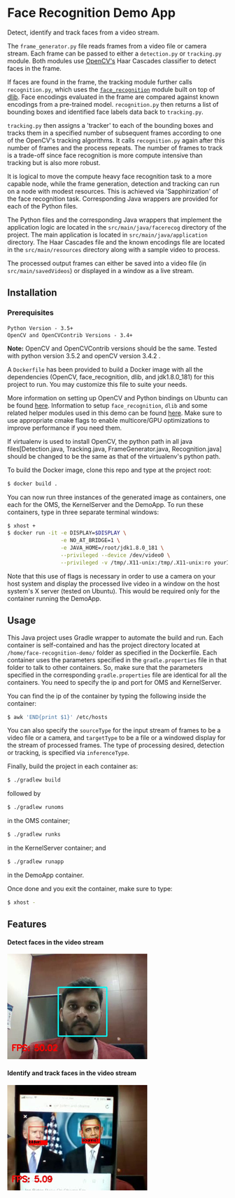# Face Recognition Demo App

Detect, identify and track faces from a video stream. 

The `frame_generator.py` file reads frames from a video file or camera stream. Each frame can be passed to either a 
`detection.py` or `tracking.py` module. Both modules use [OpenCV's](https://opencv.org) Haar Cascades classifier to 
detect faces in the frame. 

If faces are found in the frame, the tracking module further calls `recognition.py`, which uses the 
[`face_recognition`](https://github.com/ageitgey/face_recognition) module built on top of [dlib](http://dlib.net/).
Face encodings evaluated in the frame are compared against known encodings from a pre-trained model. `recognition.py` 
then returns a list of bounding boxes and identified face labels data back to `tracking.py`.

`tracking.py` then assigns a 'tracker' to each of the bounding boxes and tracks them in a specified number of 
subsequent frames according to one of the OpenCV's tracking algorithms. It calls `recognition.py` again after this 
number of frames and the process repeats. The number of frames to track is a trade-off since face recognition is more 
compute intensive than tracking but is also more robust.

It is logical to move the compute heavy face recognition task to a more capable node, while the frame generation, 
detection and tracking can run on a node with modest resources. This is achieved via 'Sapphirization' of the face 
recognition task. Corresponding Java wrappers are provided for each of the Python files.

The Python files and the corresponding Java wrappers that implement the application logic are located in the 
`src/main/java/facerecog` directory of the project. The main application is located in `src/main/java/application` 
directory. The Haar Cascades file and the known encodings file are located in the `src/main/resources` directory along 
with a sample video to process.

The processed output frames can either be saved into a video file (in `src/main/savedVideos`) 
or displayed in a window as a live stream.

## Installation

### Prerequisites

```
Python Version - 3.5+
OpenCV and OpenCVContrib Versions - 3.4+
```
**Note:** OpenCV and OpenCVContrib versions should be the same. Tested with python version 3.5.2 and openCV version 3.4.2 .

A `Dockerfile` has been provided to build a Docker image with all the dependencies (OpenCV, face_recognition, dlib, and
jdk1.8.0_181) for this project to run. You may customize this file to suite your needs.

More information on setting up OpenCV and Python bindings on Ubuntu can be found 
[here](https://www.pyimagesearch.com/2016/10/24/ubuntu-16-04-how-to-install-opencv/). Information to setup 
`face_recognition`, `dlib` and some related helper modules used in this demo can be found
[here](https://www.pyimagesearch.com/2018/06/18/face-recognition-with-opencv-python-and-deep-learning/). Make sure to 
use appropriate cmake flags to enable multicore/GPU optimizations to improve performance if you need them.

If virtualenv is used to install OpenCV, the python path in all java files[Detection.java, Tracking.java, FrameGenerator.java, Recognition.java] should be changed to be the same as that of the virtualenv's python path.

To build the Docker image, clone this repo and type at the project root:
```bash
$ docker build .
```

You can now run three instances of the generated image as containers, one each for the OMS, the KernelServer and the DemoApp. To
run these containers, type in three separate terminal windows:
```bash
$ xhost +
$ docker run -it -e DISPLAY=$DISPLAY \
                 -e NO_AT_BRIDGE=1 \
                 -e JAVA_HOME=/root/jdk1.8.0_181 \
                 --privileged --device /dev/video0 \
                 --privileged -v /tmp/.X11-unix:/tmp/.X11-unix:ro yourImageName /bin/bash
```
Note that this use of flags is necessary in order to use a camera on your host system and display the processed live 
video in a window on the host system's X server (tested on Ubuntu). This would be required only for the container 
running the DemoApp.

## Usage

This Java project uses Gradle wrapper to automate the build and run. Each container is self-contained and has the project
directory located at `/home/face-recognition-demo/` folder as specified in the Dockerfile. Each container uses the 
parameters specified in the `gradle.properties` file in that folder to talk to other containers. So, make sure that the
 parameters specified in the corresponding `gradle.properties` file are identical for all the containers. You need to 
 specify the ip and port for OMS and KernelServer.

You can find the ip of the container by typing the following inside the container:
```bash
$ awk 'END{print $1}' /etc/hosts
```

You can also specify the `sourceType` for the input stream of frames to be a video file or a camera, and `targetType` to 
be a file or a windowed display for the stream of processed frames. The type of processing desired, detection or 
tracking, is specified via `inferenceType`.

Finally, build the project in each container as:
```bash
$ ./gradlew build
```
followed by
```bash
$ ./gradlew runoms
```
in the OMS container;
```bash
$ ./gradlew runks
```
in the KernelServer container; and
```bash
$ ./gradlew runapp
```
in the DemoApp container.


Once done and you exit the container, make sure to type:
```bash
$ xhost -
```

## Features

#### Detect faces in the video stream
![detection](images/detection.png)

#### Identify and track faces in the video stream
![recognition](images/recognition.png)




